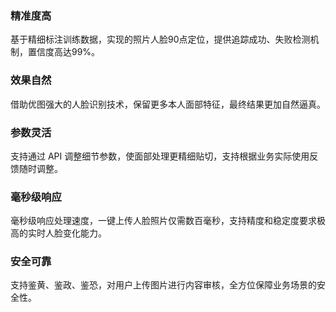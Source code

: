 ### 精准度高
基于精细标注训练数据，实现的照片人脸90点定位，提供追踪成功、失败检测机制，置信度高达99%。

### 效果自然
借助优图强大的人脸识别技术，保留更多本人面部特征，最终结果更加自然逼真。

### 参数灵活
支持通过 API 调整细节参数，使面部处理更精细贴切，支持根据业务实际使用反馈随时调整。

### 毫秒级响应
毫秒级响应处理速度，一键上传人脸照片仅需数百毫秒，支持精度和稳定度要求极高的实时人脸变化能力。

### 安全可靠
支持鉴黄、鉴政、鉴恐，对用户上传图片进行内容审核，全方位保障业务场景的安全性。 


